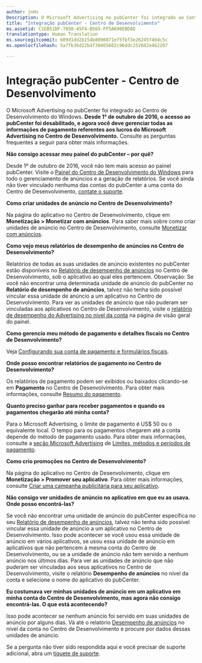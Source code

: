 ```yaml
---
author: jnHs
Description: O Microsoft Advertising no pubCenter foi integrado ao Centro de Desenvolvimento do Windows.
title: "Integração pubCenter - Centro de Desenvolvimento"
ms.assetid: C1EB51DF-7850-45F4-B565-FF5A690EBD8D
translationtype: Human Translation
ms.sourcegitcommit: 609d1dd2b154b8096871ef5fbf3e26245f46dc5c
ms.openlocfilehash: 5a7fb36d22b4f30465602c96ddc252602e462207

---
```


# Integração pubCenter - Centro de Desenvolvimento

O Microsoft Advertising no pubCenter foi integrado ao Centro de Desenvolvimento do Windows. **Desde 1° de outubro de 2016, o acesso ao pubCenter foi desabilitado, e agora você deve gerenciar todas as informações de pagamento referentes aos lucros do Microsoft Advertising no Centro de Desenvolvimento.** Consulte as perguntas frequentes a seguir para obter mais informações.

**Não consigo acessar meu painel do pubCenter – por quê?**

Desde 1º de outubro de 2016, você não tem mais acesso ao painel pubCenter. Visite o [Painel do Centro de Desenvolvimento do Windows](https://developer.microsoft.com/dashboard/apps/overview) para todo o gerenciamento de anúncios e a geração de relatórios. Se você ainda não tiver vinculado nenhuma das contas do pubCenter a uma conta do Centro de Desenvolvimento, [contate o suporte](http://go.microsoft.com/fwlink/?LinkId=393643).

**Como criar unidades de anúncio no Centro de Desenvolvimento?**

Na página do aplicativo no Centro de Desenvolvimento, clique em **Monetização > Monetizar com anúncios**. Para saber mais sobre como criar unidades de anúncio no Centro de Desenvolvimento, consulte [Monetizar com anúncios](monetize-with-ads.md).

**Como vejo meus relatórios de desempenho de anúncios no Centro de Desenvolvimento?**

Relatórios de todas as suas unidades de anúncio existentes no pubCenter estão disponíveis no [Relatório de desempenho de anúncios](advertising-performance-report.md) no Centro de Desenvolvimento, sob o aplicativo ao qual eles pertencem. Observação: Se você não encontrar uma determinada unidade de anúncio do pubCenter no **Relatório de desempenho de anúncios**, talvez não tenha sido possível vincular essa unidade de anúncio a um aplicativo no Centro de Desenvolvimento. Para ver as unidades de anúncio que não puderam ser vinculadas aos aplicativos no Centro de Desenvolvimento, visite o [relatório de desempenho do Advertising no nível da conta](advertising-performance-report.md#account-level-advertising-performance-report) na página de visão geral do painel. 

**Como gerencio meu método de pagamento e detalhes fiscais no Centro de Desenvolvimento?**

Veja [Configurando sua conta de pagamento e formulários fiscais](setting-up-your-payout-account-and-tax-forms.md).

**Onde posso encontrar relatórios de pagamento no Centro de Desenvolvimento?**

Os relatórios de pagamento podem ser exibidos ou baixados clicando-se em **Pagamento** no Centro de Desenvolvimento. Para obter mais informações, consulte [Resumo do pagamento](payout-summary.md).

**Quanto preciso ganhar para receber pagamentos e quando os pagamentos chegarão até minha conta?**

Para o Microsoft Advertising, o limite de pagamento é US$ 50 ou o equivalente local. O tempo para os pagamentos chegarem até a conta depende do método de pagamento usado. Para obter mais informações, consulte a [seção Microsoft Advertising](payment-thresholds-methods-and-timeframes.md#microsoft-advertising) de [Limites, métodos e períodos de pagamento](payment-thresholds-methods-and-timeframes.md).

**Como crio promoções no Centro de Desenvolvimento?**

Na página do aplicativo no Centro de Desenvolvimento, clique em **Monetização > Promover seu aplicativo**. Para obter mais informações, consulte [Criar uma campanha publicitária para seu aplicativo](create-an-ad-campaign-for-your-app.md).

**Não consigo ver unidades de anúncio no aplicativo em que eu as usava. Onde posso encontrá-las?**

Se você não encontrar uma unidade de anúncio do pubCenter específica no seu [Relatório de desempenho de anúncios](advertising-performance-report.md), talvez não tenha sido possível vincular essa unidade de anúncio a um aplicativo no Centro de Desenvolvimento. Isso pode acontecer se você usou essa unidade de anúncio em vários aplicativos, se usou essa unidade de anúncio em aplicativos que não pertencem à mesma conta do Centro de Desenvolvimento, ou se a unidade de anúncio não tem servido a nenhum anúncio nos últimos dias. Para ver as unidades de anúncio que não puderam ser vinculadas aos seus aplicativos no Centro de Desenvolvimento, visite o relatório **Desempenho de anúncios** no nível da conta e selecione o nome do aplicativo do pubCenter. 

**Eu costumava ver minhas unidades de anúncio em um aplicativo em minha conta do Centro de Desenvolvimento, mas agora não consigo encontrá-las. O que está acontecendo?**

Isso pode acontecer se nenhum anúncio foi servido em suas unidades de anúncio por alguns dias. Vá até o relatório [Desempenho de anúncios](advertising-performance-report.md#account-level-advertising-performance-report) no nível da conta no Centro de Desenvolvimento e procure por dados dessas unidades de anúncio.

Se a pergunta não tiver sido respondida aqui e você precisar de suporte adicional, abra um [tíquete de suporte](http://go.microsoft.com/fwlink/p/?LinkId=733342).



 



<!--HONumber=Nov16_HO1-->


